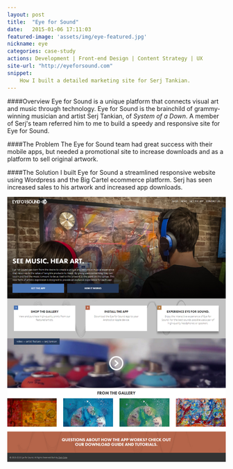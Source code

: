 ```yaml
---
layout: post
title:  "Eye for Sound"
date:   2015-01-06 17:11:03
featured-image: 'assets/img/eye-featured.jpg'
nickname: eye
categories: case-study
actions: Development | Front-end Design | Content Strategy | UX
site-url: "http://eyeforsound.com"
snippet:
    How I built a detailed marketing site for Serj Tankian.
---
```


####Overview
Eye for Sound is a unique platform that connects visual art and music through technology. Eye for Sound is the brainchild of grammy-winning musician and artist Serj Tankian, of *System of a Down*. A member of Serj's team referred him to me to build a speedy and responsive site for Eye for Sound.

####The Problem
The Eye for Sound team had great success with their mobile apps, but needed a promotional site to increase downloads and as a platform to sell original artwork.

####The Solution
I built Eye for Sound a streamlined responsive website using Wordpress and the Big Cartel ecommerce platform. Serj has seen increased sales to his artwork and increased app downloads.

![eye for sound site](/assets/img/eyeForSound.jpg)